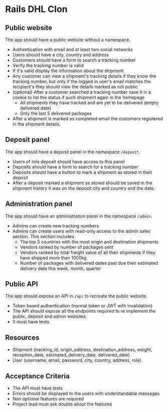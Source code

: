 # Rails DHL Clon

## Public website

The app should have a public website without a namespace.

- Authentication with email and at least two social networks
- Users should have a city, country and address
- Customers should have a form to search a tracking number
- Verify the tracking number is valid
- If it's valid display the information about the shipment
- Any customer can view a shipment's tracking details if they know the tracking number, but only if the logged in user's email matches the recipient's they should view the details marked as not public
- (optional) After a customer searched a tracking number save it in a cookie to list the status if such shipment again in the homepage
  - All shipments they have tracked and are yet to be delivered (empty delivered date)
  - Only the last 5 delivered packages
- After a shipment is marked as completed email the customers registered in the shipment details.

## Deposit panel

The app should have a deposit panel in the namespace `/deposit`.

- Users of role deposit should have access to this panel
- Deposits should have a form to search for a tracking number
- Deposits should have a button to mark a shipment as stored in their deposit
- After a deposit marked a shipment as stored should be saved in the shipment history it was on the deposit city and country and the date.

## Administration panel

The app should have an administration panel in the namespace `/admin`.

- Admins can create new tracking numbers
- Admins can create users with read-only access to the admin sales section. This section includes
  - The top 5 countries with the most origin and destination shipments
  - Vendors ranked by number of packages sent
  - Vendors ranked by total freight value of all their shipments if they have shipped more than 1000kg
  - Number of packages with delivered dates past due their estimated delivery date this week, month, quarter

## Public API

The app should expose an API in `/api` to recreate the public website.

- Token based authentication (normal token or JWT with invalidation)
- The API should expose all the endpoints required to re implement the public, deposit and admin websites.
- It must have tests

## Resources

- Shipment (tracking_id, origin_address, destination_address, weight, reception_date, estimated_delivery_date, delivered_date)
- User (username, email, password, city, country, address, role)

## Acceptance Criteria

- The API must have tests
- Errors should be displayed to the users with understandable messages
- Non optional features are required
- Project lead must ask doubts about the features
